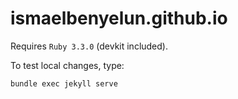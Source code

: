 # ismaelbenyelun.github.io

Requires `Ruby 3.3.0` (devkit included).

To test local changes, type:

`bundle exec jekyll serve`
